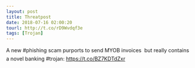 ```yaml
---
layout: post
title: Threatpost
date: 2018-07-16 02:00:20
tourl: http://t.co/rD9Wvdqf3e
tags: [Trojan]
---
```

A new #phishing scam purports to send MYOB invoices  but really contains a novel banking #trojan: https://t.co/BZ7KDTdZxr